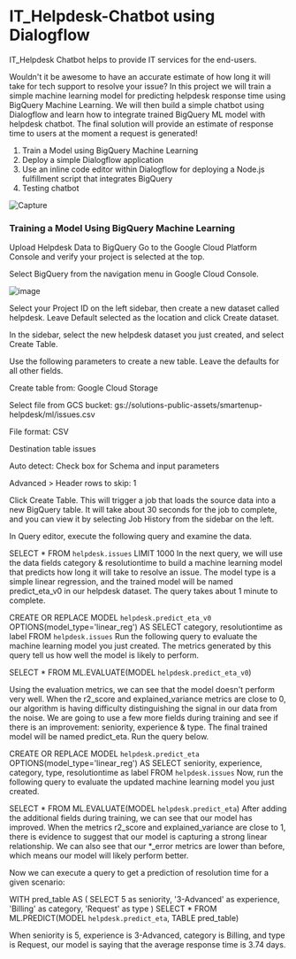 # IT_Helpdesk-Chatbot using Dialogflow
IT_Helpdesk Chatbot helps to provide IT services for the end-users. 

Wouldn't it be awesome to have an accurate estimate of how long it will take for tech support to resolve your issue? In this project we will train a simple machine learning model for predicting helpdesk response time using BigQuery Machine Learning. We will then build a simple chatbot using Dialogflow and learn how to integrate trained BigQuery ML model with helpdesk chatbot. The final solution will provide an estimate of response time to users at the moment a request is generated!

1. Train a Model using BigQuery Machine Learning
2. Deploy a simple Dialogflow application
3. Use an inline code editor within Dialogflow for deploying a Node.js fulfillment script that integrates BigQuery
4. Testing chatbot

![Capture](https://user-images.githubusercontent.com/56398068/67155491-59abfe80-f32e-11e9-880e-ecbafb7503c0.JPG)


### Training a Model Using BigQuery Machine Learning

Upload Helpdesk Data to BigQuery
Go to the Google Cloud Platform Console and verify your project is selected at the top.

Select BigQuery from the navigation menu in Google Cloud Console.

![image](https://user-images.githubusercontent.com/56398068/67155613-44d06a80-f330-11e9-93d2-543091bd8325.png)

Select your Project ID on the left sidebar, then create a new dataset called helpdesk. Leave Default selected as the location and click Create dataset.

In the sidebar, select the new helpdesk dataset you just created, and select Create Table.

Use the following parameters to create a new table. Leave the defaults for all other fields.

Create table from: Google Cloud Storage

Select file from GCS bucket: gs://solutions-public-assets/smartenup-helpdesk/ml/issues.csv

File format: CSV

Destination table issues

Auto detect: Check box for Schema and input parameters

Advanced > Header rows to skip: 1

Click Create Table. This will trigger a job that loads the source data into a new BigQuery table. It will take about 30 seconds for the job to complete, and you can view it by selecting Job History from the sidebar on the left.

In Query editor, execute the following query and examine the data.

SELECT * FROM `helpdesk.issues` LIMIT 1000
In the next query, we will use the data fields category & resolutiontime to build a machine learning model that predicts how long it will take to resolve an issue. The model type is a simple linear regression, and the trained model will be named predict_eta_v0 in our helpdesk dataset. The query takes about 1 minute to complete.

CREATE OR REPLACE MODEL `helpdesk.predict_eta_v0` 
OPTIONS(model_type='linear_reg') AS
SELECT
 category,
 resolutiontime as label
FROM
  `helpdesk.issues`
Run the following query to evaluate the machine learning model you just created. The metrics generated by this query tell us how well the model is likely to perform.

SELECT
  *
FROM
  ML.EVALUATE(MODEL `helpdesk.predict_eta_v0`)


Using the evaluation metrics, we can see that the model doesn't perform very well. When the r2_score and explained_variance metrics are close to 0, our algorithm is having difficulty distinguishing the signal in our data from the noise. We are going to use a few more fields during training and see if there is an improvement: seniority, experience & type. The final trained model will be named predict_eta. Run the query below.

CREATE OR REPLACE MODEL `helpdesk.predict_eta` 
OPTIONS(model_type='linear_reg') AS
SELECT
 seniority,
 experience,
 category,
 type,
 resolutiontime as label
FROM
  `helpdesk.issues`
Now, run the following query to evaluate the updated machine learning model you just created.

SELECT
  *
FROM
  ML.EVALUATE(MODEL `helpdesk.predict_eta`)
After adding the additional fields during training, we can see that our model has improved. When the metrics r2_score and explained_variance are close to 1, there is evidence to suggest that our model is capturing a strong linear relationship. We can also see that our *_error metrics are lower than before, which means our model will likely perform better.



Now we can execute a query to get a prediction of resolution time for a given scenario:

WITH pred_table AS (
SELECT
  5 as seniority,
  '3-Advanced' as experience,
  'Billing' as category,
  'Request' as type
)
SELECT
  *
FROM
  ML.PREDICT(MODEL `helpdesk.predict_eta`,
    TABLE pred_table)


When seniority is 5, experience is 3-Advanced, category is Billing, and type is Request, our model is saying that the average response time is 3.74 days.
